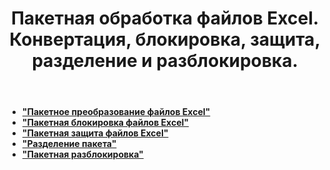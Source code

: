 ﻿---
title: Пакетная обработка файлов Excel. Конвертация, блокировка, защита, разделение и разблокировка.
second_title: Documen
linktitle: Файл партии Excel
type: docs
url: /ru/batch/
keywords: Batch processing of multiple excel files. Conversion, Lock, Protect, Split, and Unlock
description: Aspose.Cells Cloud API поддерживает пакетную обработку нескольких файлов Excel. SDK поддерживает различные языки программирования, включая Android, C#, Go, Java, NodeJS, Perl, PHP, Python, Ruby и Swift.
weight: 35
kwords: Excel, Office Облако, REST API, Электронная таблица, PDF, CSV, Json, Markdown, Пакетная обработка, Преобразование, Блокировка, Защита, Разделение и Разблокировка.
---
- **["Пакетное преобразование файлов Excel"](https://docs.aspose.cloud/cells/batch/convert)**
- **["Пакетная блокировка файлов Excel"](https://docs.aspose.cloud/cells/batch/lock)**
- **["Пакетная защита файлов Excel"](https://docs.aspose.cloud/cells/batch/protect)**
- **["Разделение пакета"](https://docs.aspose.cloud/cells/batch/split)**
- **["Пакетная разблокировка"](https://docs.aspose.cloud/cells/batch/unlock)**
